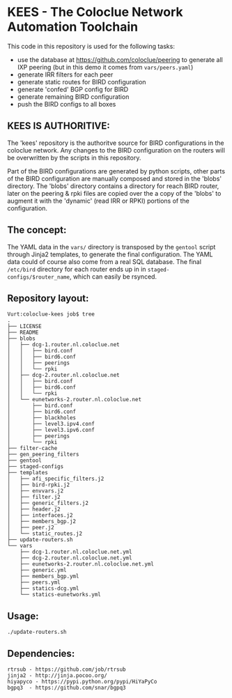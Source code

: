 KEES - The Coloclue Network Automation Toolchain
================================================

This code in this repository is used for the following tasks:

- use the database at https://github.com/coloclue/peering to generate all IXP
  peering (but in this demo it comes from `vars/peers.yaml`)
- generate IRR filters for each peer
- generate static routes for BIRD configuration
- generate 'confed' BGP config for BIRD
- generate remaining BIRD configuration
- push the BIRD configs to all boxes

KEES IS AUTHORITIVE:
--------------------

The 'kees' repository is the authoritve source for BIRD configurations in the
coloclue network. Any changes to the BIRD configuration on the routers will be
overwritten by the scripts in this repository.

Part of the BIRD configurations are generated by python scripts, other parts of
the BIRD configuration are manually composed and stored in the 'blobs'
directory.  The 'blobs' directory contains a directory for reach BIRD router,
later on the peering & rpki files are copied over the a copy of the 'blobs' to
augment it with the 'dynamic' (read IRR or RPKI) portions of the configuration.

The concept:
------------

The YAML data in the `vars/` directory is transposed by the `gentool` script
through Jinja2 templates, to generate the final configuration.  The YAML data
could of course also come from a real SQL database. The final `/etc/bird`
directory for each router ends up in in `staged-configs/$router_name`, which
can easily be rsynced.

Repository layout:
------------------

	Vurt:coloclue-kees job$ tree
	.
	├── LICENSE
	├── README
	├── blobs
	│   ├── dcg-1.router.nl.coloclue.net
	│   │   ├── bird.conf
	│   │   ├── bird6.conf
	│   │   ├── peerings
	│   │   └── rpki
	│   ├── dcg-2.router.nl.coloclue.net
	│   │   ├── bird.conf
	│   │   ├── bird6.conf
	│   │   └── rpki
	│   └── eunetworks-2.router.nl.coloclue.net
	│       ├── bird.conf
	│       ├── bird6.conf
	│       ├── blackholes
	│       ├── level3.ipv4.conf
	│       ├── level3.ipv6.conf
	│       ├── peerings
	│       └── rpki
	├── filter-cache
	├── gen_peering_filters
	├── gentool
	├── staged-configs
	├── templates
	│   ├── afi_specific_filters.j2
	│   ├── bird-rpki.j2
	│   ├── envvars.j2
	│   ├── filter.j2
	│   ├── generic_filters.j2
	│   ├── header.j2
	│   ├── interfaces.j2
	│   ├── members_bgp.j2
	│   ├── peer.j2
	│   └── static_routes.j2
	├── update-routers.sh
	└── vars
		├── dcg-1.router.nl.coloclue.net.yml
		├── dcg-2.router.nl.coloclue.net.yml
		├── eunetworks-2.router.nl.coloclue.net.yml
		├── generic.yml
		├── members_bgp.yml
		├── peers.yml
		├── statics-dcg.yml
		└── statics-eunetworks.yml

Usage:
------

    ./update-routers.sh

Dependencies:
-------------

    rtrsub - https://github.com/job/rtrsub
    jinja2 - http://jinja.pocoo.org/
    hiyapyco - https://pypi.python.org/pypi/HiYaPyCo
    bgpq3  - https://github.com/snar/bgpq3
